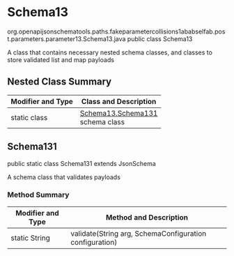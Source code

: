 # Schema13
org.openapijsonschematools.paths.fakeparametercollisions1ababselfab.post.parameters.parameter13.Schema13.java
public class Schema13

A class that contains necessary nested schema classes, and classes to store validated list and map payloads

## Nested Class Summary
| Modifier and Type | Class and Description |
| ----------------- | ---------------------- |
| static class | [Schema13.Schema131](#schema131)<br> schema class |

## Schema131
public static class Schema131
extends JsonSchema

A schema class that validates payloads

### Method Summary
| Modifier and Type | Method and Description |
| ----------------- | ---------------------- |
| static String | validate(String arg, SchemaConfiguration configuration) |
